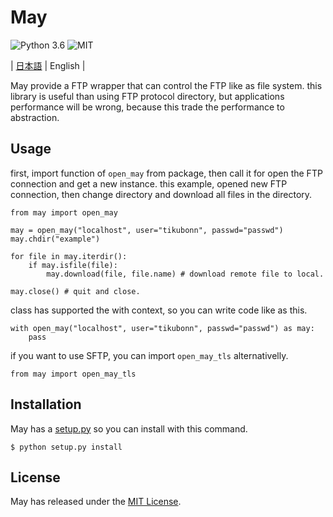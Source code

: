
# May 

![Python 3.6](https://img.shields.io/badge/Python-3.6-blue.svg "Python 3.6")
![MIT](https://img.shields.io/badge/License-MIT-green.svg "MIT")

\| [日本語](README.ja.md) \| English \| 

May provide a FTP wrapper that can control the FTP like as file system. 
this library is useful than using FTP protocol directory, but applications performance will be wrong, because this trade the performance to abstraction. 

## Usage

first, import function of `open_may` from package, then call it for open the FTP connection and get a new instance.
this example, opened new FTP connection, then change directory and download all files in the directory.

```python3 
from may import open_may

may = open_may("localhost", user="tikubonn", passwd="passwd")
may.chdir("example")

for file in may.iterdir():
    if may.isfile(file):
        may.download(file, file.name) # download remote file to local.

may.close() # quit and close.
```

class has supported the with context, so you can write code like as this.

```python3 
with open_may("localhost", user="tikubonn", passwd="passwd") as may:
    pass
```

if you want to use SFTP, you can import `open_may_tls` alternativelly.

```python3
from may import open_may_tls
```

## Installation

May has a [setup.py](setup.py) so you can install with this command.

```shell
$ python setup.py install
```

## License 

May has released under the [MIT License](LICENSE).
